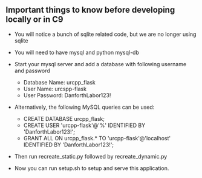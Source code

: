 ## Important things to know before developing locally or in C9

  - You will notice a bunch of sqlite related code, but we are no longer using sqlite
  - You will need to have mysql and python mysql-db
  - Start your mysql server and add a database with following username and password
    - Database Name: urcpp_flask
    - User Name: urcspp-flask
    - User Password: DanforthLabor123!

  - Alternatively, the following MySQL queries can be used:
    - CREATE DATABASE urcpp_flask;
    - CREATE USER 'urcpp-flask'@'%' IDENTIFIED BY 'DanforthLabor123!';
    - GRANT ALL ON urcpp_flask.* TO 'urcpp-flask'@'localhost' IDENTIFIED BY 'DanforthLabor123!';
  - Then run recreate_static.py followed by recreate_dynamic.py
  - Now you can run setup.sh to setup and serve this application.
